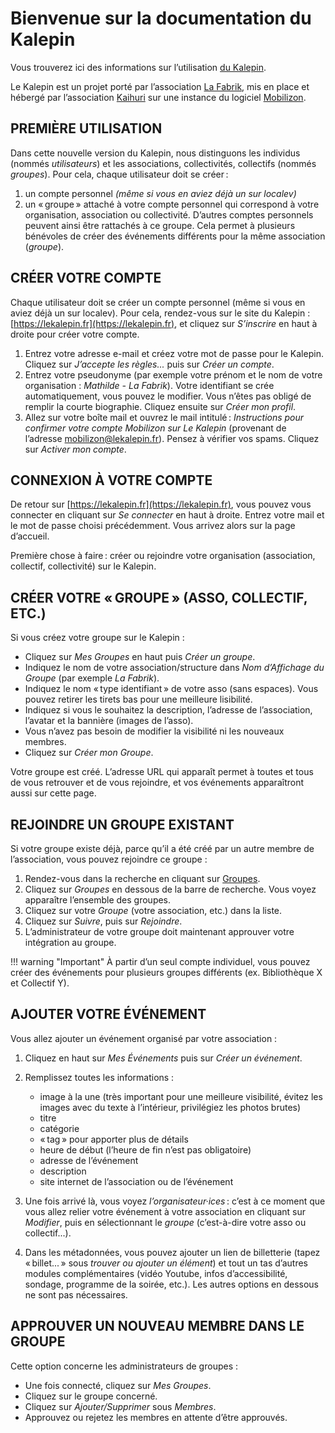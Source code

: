 # Bienvenue sur la documentation du Kalepin

Vous trouverez ici des informations sur l’utilisation [du Kalepin](https://lekalepin.fr/).

Le Kalepin est un projet porté par l’association [La Fabrik](https://lafabrik-moly.fr/), mis en place et hébergé par l’association [Kaihuri](https://keskonfai.fr/) sur une instance du logiciel [Mobilizon](https://joinmobilizon.org/fr/).

## PREMIÈRE UTILISATION

Dans cette nouvelle version du Kalepin, nous distinguons les individus (nommés _utilisateurs_) et les associations, collectivités, collectifs (nommés _groupes_).
Pour cela, chaque utilisateur doit se créer :

1. un compte personnel _(même si vous en aviez déjà un sur localev)_
2. un « groupe » attaché à votre compte personnel qui correspond à votre organisation, association ou collectivité. D’autres comptes personnels peuvent ainsi être rattachés à ce groupe. Cela permet à plusieurs bénévoles de créer des événements différents pour la même association (_groupe_).

## CRÉER VOTRE COMPTE

Chaque utilisateur doit se créer un compte personnel (même si vous en aviez déjà un sur localev).
Pour cela, rendez-vous sur le site du Kalepin : [https://lekalepin.fr](https://lekalepin.fr), et cliquez sur _S’inscrire_ en haut à droite pour créer votre compte.

1. Entrez votre adresse e-mail et créez votre mot de passe pour le Kalepin. Cliquez sur _J’accepte les règles..._ puis sur _Créer un compte_.
2. Entrez votre pseudonyme (par exemple votre prénom et le nom de votre organisation : _Mathilde - La Fabrik_). Votre identifiant se crée automatiquement, vous pouvez le modifier. Vous n’êtes pas obligé de remplir la courte biographie. Cliquez ensuite sur _Créer mon profil_.
3. Allez sur votre boîte mail et ouvrez le mail intitulé : _Instructions pour confirmer votre compte Mobilizon sur Le Kalepin_ (provenant de l’adresse mobilizon@lekalepin.fr).  Pensez à vérifier vos spams. Cliquez sur _Activer mon compte_.

## CONNEXION À VOTRE COMPTE

De retour sur [https://lekalepin.fr](https://lekalepin.fr), vous pouvez vous connecter en cliquant sur _Se connecter_ en haut à droite.
Entrez votre mail et le mot de passe choisi précédemment. Vous arrivez alors sur la page d’accueil.

Première chose à faire : créer ou rejoindre votre organisation (association, collectif, collectivité) sur le Kalepin.

## CRÉER VOTRE « GROUPE » (ASSO, COLLECTIF, ETC.)

Si vous créez votre groupe sur le Kalepin :

- Cliquez sur _Mes Groupes_ en haut puis _Créer un groupe_.
- Indiquez le nom de votre association/structure dans _Nom d’Affichage du Groupe_ (par exemple _La Fabrik_).
- Indiquez le nom « type identifiant » de votre asso (sans espaces). Vous pouvez retirer les tirets bas pour une meilleure lisibilité.
- Indiquez si vous le souhaitez la description, l’adresse de l’association, l’avatar et la bannière (images de l’asso).
- Vous n’avez pas besoin de modifier la visibilité ni les nouveaux membres.
- Cliquez sur _Créer mon Groupe_.

Votre groupe est créé. L’adresse URL qui apparaît permet à toutes et tous de vous retrouver et de vous rejoindre, et vos événements apparaîtront aussi sur cette page.

## REJOINDRE UN GROUPE EXISTANT

Si votre groupe existe déjà, parce qu’il a été créé par un autre membre de l’association, vous pouvez rejoindre ce groupe :

1. Rendez-vous dans la recherche en cliquant sur [Groupes](https://lekalepin.fr/search?lat=45.6812349&lon=4.4782606&locationName=Aveize&eventPage=1&distance=10_km&contentType=GROUPS&groupPage=1).
2. Cliquez sur _Groupes_ en dessous de la barre de recherche. Vous voyez apparaître l’ensemble des groupes.
3. Cliquez sur votre _Groupe_ (votre association, etc.) dans la liste.
4. Cliquez sur _Suivre_, puis sur _Rejoindre_.
5. L’administrateur de votre groupe doit maintenant approuver votre intégration au groupe.

!!! warning "Important"
    À partir d’un seul compte individuel, vous pouvez créer des événements pour plusieurs groupes différents (ex. Bibliothèque X et Collectif Y).

## AJOUTER VOTRE ÉVÉNEMENT

Vous allez ajouter un événement organisé par votre association :

1. Cliquez en haut sur _Mes Événements_ puis sur _Créer un événement_.
2. Remplissez toutes les informations :

    - image à la une (très important pour une meilleure visibilité, évitez les images avec du texte à l’intérieur, privilégiez les photos brutes)
    - titre
    - catégorie
    - « tag » pour apporter plus de détails
    - heure de début (l’heure de fin n’est pas obligatoire)
    - adresse de l’événement
    - description
    - site internet de l’association ou de l’événement

3. Une fois arrivé là, vous voyez _l’organisateur·ices_ : c’est à ce moment que vous allez relier votre événement à votre association en cliquant sur _Modifier_, puis en sélectionnant le _groupe_ (c’est-à-dire votre asso ou collectif...).
4. Dans les métadonnées, vous pouvez ajouter un lien de billetterie (tapez « billet... » sous _trouver ou ajouter un élément_) et tout un tas d’autres modules complémentaires (vidéo Youtube, infos d’accessibilité, sondage, programme de la soirée, etc.). Les autres options en dessous ne sont pas nécessaires.

## APPROUVER UN NOUVEAU MEMBRE DANS LE GROUPE

Cette option concerne les administrateurs de groupes :

- Une fois connecté, cliquez sur _Mes Groupes_.
- Cliquez sur le groupe concerné.
- Cliquez sur _Ajouter/Supprimer_ sous _Membres_.
- Approuvez ou rejetez les membres en attente d’être approuvés.

